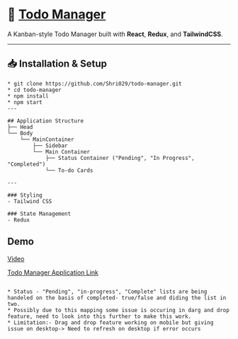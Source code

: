 # 🚀 **[Todo Manager](https://Shri029.github.io/todo-manager)**

A Kanban-style Todo Manager built with **React**, **Redux**, and **TailwindCSS**.

---

## 📥 Installation & Setup

```
* git clone https://github.com/Shri029/todo-manager.git
* cd todo-manager  
* npm install  
* npm start  
---

## Application Structure
├── Head
└── Body
    └── MainContainer
        ├── Sidebar
        └── Main Container
            ├── Status Container ("Pending", "In Progress", "Completed")
            └── To-do Cards

---

### Styling
- Tailwind CSS

### State Management
- Redux

```
## Demo 
[Video](https://github.com/user-attachments/assets/56d28bae-e2c3-4bdc-9758-57dd799147e2)

[Todo Manager Application Link](https://Shri029.github.io/todo-manager)
```

* Status - "Pending", "in-progress", "Complete" lists are being handeled on the basis of completed- true/false and diding the list in two.
* Possibly due to this mapping some issue is occuring in darg and drop feature, need to look into this further to make this work.
* Limitation:- Drag and drop feature working on mobile but giving issue on desktop-> Need to refresh on desktop if error occurs
 
